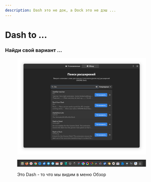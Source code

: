 ```yaml
---
description: Dash это не док, а Dock это не дэш ...
---
```


# Dash to ...

### Найди свой вариант ...

<figure><img src="../../../.gitbook/assets/Снимок экрана от 2023-10-29 14-35-49.png" alt=""><figcaption></figcaption></figure>

<figure><img src="../../../.gitbook/assets/Снимок экрана от 2023-10-29 14-28-33.png" alt=""><figcaption><p>Это Dash - то что мы видим в меню Обзор</p></figcaption></figure>
